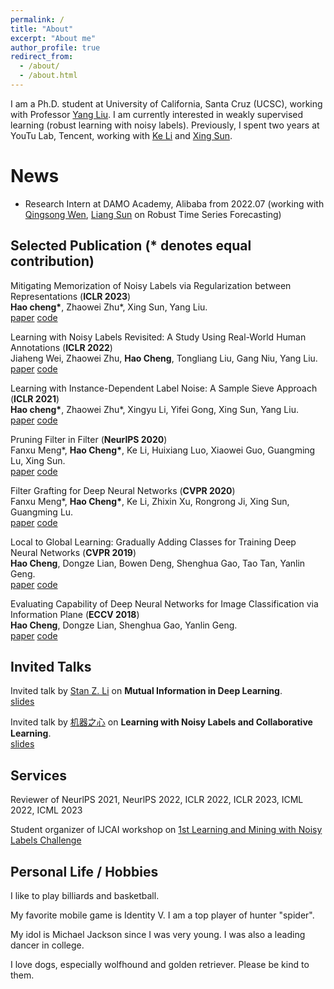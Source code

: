 ```yaml
---
permalink: /
title: "About"
excerpt: "About me"
author_profile: true
redirect_from: 
  - /about/
  - /about.html
---
```


I am a Ph.D. student at University of California, Santa Cruz (UCSC), working with
Professor [Yang Liu](http://www.yliuu.com). I am currently interested in weakly supervised learning (robust learning with noisy labels). Previously, I spent two years at YouTu Lab, Tencent, working with [Ke Li](https://scholar.google.com/citations?user=mfWsFM0AAAAJ&hl=en) and [Xing Sun](https://www.sunxing.org).


News
======

- Research Intern at DAMO Academy, Alibaba from 2022.07 (working with [Qingsong Wen](https://sites.google.com/site/qingsongwen8/), [Liang Sun](https://scholar.google.com/citations?user=8JbrsgUAAAAJ&hl=en) on Robust Time Series Forecasting)

## Selected Publication (* denotes equal contribution)

Mitigating Memorization of Noisy Labels via Regularization between Representations (**ICLR 2023**)  
**Hao cheng\***, Zhaowei Zhu\*, Xing Sun, Yang Liu.   
[paper](https://arxiv.org/pdf/2110.09022.pdf) [code](https://github.com/UCSC-REAL/SelfSup_NoisyLabel)

Learning with Noisy Labels Revisited: A Study Using Real-World Human Annotations (**ICLR 2022**)  
Jiaheng Wei, Zhaowei Zhu, **Hao Cheng**, Tongliang Liu, Gang Niu, Yang Liu.  
[paper](https://arxiv.org/pdf/2110.12088.pdf) [code](http://noisylabels.com)

Learning with Instance-Dependent Label Noise: A Sample Sieve Approach (**ICLR 2021**)  
**Hao cheng\***, Zhaowei Zhu\*, Xingyu Li, Yifei Gong, Xing Sun, Yang Liu.  
[paper](https://arxiv.org/pdf/2010.02347.pdf) [code](https://github.com/haochenglouis/cores)


Pruning Filter in Filter (**NeurlPS 2020**)  
Fanxu Meng\*, **Hao Cheng\***, Ke Li, Huixiang Luo, Xiaowei Guo, Guangming Lu, Xing Sun.  
[paper](https://arxiv.org/pdf/2009.14410.pdf) [code](https://github.com/fxmeng/Pruning-Filter-in-Filter)


Filter Grafting for Deep Neural Networks (**CVPR 2020**)  
Fanxu Meng\*, **Hao Cheng\***, Ke Li, Zhixin Xu, Rongrong Ji, Xing Sun, Guangming Lu.  
[paper](https://openaccess.thecvf.com/content_CVPR_2020/papers/Meng_Filter_Grafting_for_Deep_Neural_Networks_CVPR_2020_paper.pdf) [code](https://github.com/fxmeng/filter-grafting)


Local to Global Learning: Gradually Adding Classes for Training Deep Neural Networks (**CVPR 2019**)  
**Hao Cheng**, Dongze Lian, Bowen Deng, Shenghua Gao, Tao Tan, Yanlin Geng.  
[paper](https://openaccess.thecvf.com/content_CVPR_2019/papers/Cheng_Local_to_Global_Learning_Gradually_Adding_Classes_for_Training_Deep_CVPR_2019_paper.pdf) [code](https://github.com/piratehao/Local-to-Global-Learning-for-DNNs)



Evaluating Capability of Deep Neural Networks for Image Classification via Information Plane (**ECCV 2018**)  
**Hao Cheng**, Dongze Lian, Shenghua Gao, Yanlin Geng.  
[paper](https://openaccess.thecvf.com/content_ECCV_2018/papers/Hao_Cheng_Evaluating_Capability_of_ECCV_2018_paper.pdf) [code](https://github.com/haochenglouis/ib_cnn)


## Invited Talks 

Invited talk by [Stan Z. Li](https://scholar.google.com/citations?user=Y-nyLGIAAAAJ&hl=zh-CN) on **Mutual Information in Deep Learning**.  
[slides](https://haochenglouis.github.io/files/mi_dl.pdf) 


Invited talk by [机器之心](https://www.jiqizhixin.com) on **Learning with Noisy Labels and Collaborative Learning**.  
[slides](https://share.weiyun.com/rgKWV4qb) 


## Services

Reviewer of NeurlPS 2021, NeurlPS 2022, ICLR 2022, ICLR 2023, ICML 2022, ICML 2023

Student organizer of IJCAI workshop on [1st Learning and Mining with Noisy Labels Challenge](http://ucsc-real.soe.ucsc.edu:1995/Competition.html)


## Personal Life / Hobbies

I like to play billiards and basketball.

My favorite mobile game is Identity V. I am a top player of hunter "spider".

My idol is Michael Jackson since I was very young. I was also a leading dancer in college. 

I love dogs, especially wolfhound and golden retriever. Please be kind to them.












